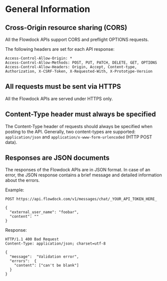 # General Information
## Cross-Origin resource sharing (CORS)
All the Flowdock APIs support CORS and preflight OPTIONS requests.

The following headers are set for each API response:

```
Access-Control-Allow-Origin: *
Access-Control-Allow-Methods: POST, PUT, PATCH, DELETE, GET, OPTIONS
Access-Control-Allow-Headers: Origin, Accept, Content-type, Authorization, X-CSRF-Token, X-Requested-With, X-Prototype-Version
```

## All requests must be sent via HTTPS

All the Flowdock APIs are served under HTTPS only.

## Content-Type header must always be specified

The Content-Type header of requests should always be specified when posting to the API. Generally, two content-types are supported: `application/json` and `application/x-www-form-urlencoded` (HTTP POST data).

## Responses are JSON documents

The responses of the Flowdock APIs are in JSON format. In case of an error, the JSON response contains a brief message and detailed information about the errors.

Example:

```
POST https://api.flowdock.com/v1/messages/chat/_YOUR_API_TOKEN_HERE_
```
```
{
  "external_user_name": "foobar",
  "content": ""
}

```

Response:

```
HTTP/1.1 400 Bad Request
Content-Type: application/json; charset=utf-8
```
```
{
  "message":  "Validation error",
  "errors":  {
    "content": ["can't be blank"]
  }
}
```
